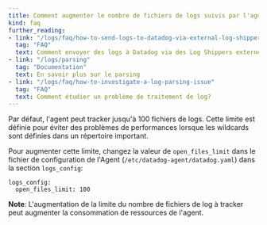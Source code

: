 ```yaml
---
title: Comment augmenter le nombre de fichiers de logs suivis par l'agent
kind: faq
further_reading:
- link: "/logs/faq/how-to-send-logs-to-datadog-via-external-log-shippers"
  tag: "FAQ"
  text: Comment envoyer des logs à Datadog via des Log Shippers externes
- link: "/logs/parsing"
  tag: "Documentation"
  text: En savoir plus sur le parsing
- link: "/logs/faq/how-to-investigate-a-log-parsing-issue"
  tag: "FAQ"
  text: Comment étudier un problème de traitement de log?
---
```


Par défaut, l'agent peut tracker jusqu'à 100 fichiers de logs. Cette limite est définie pour éviter des problèmes de performances lorsque les wildcards sont définies dans un répertoire important.

Pour augmenter cette limite, changez la valeur de `open_files_limit` dans le fichier de configuration de l'Agent (`/etc/datadog-agent/datadog.yaml`) dans la section `logs_config`:

```
logs_config:
  open_files_limit: 100
```

**Note**: L'augmentation de la limite du nombre de fichiers de log à tracker peut augmenter la consommation de ressources de l'agent.



